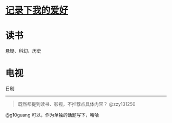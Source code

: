 # [记录下我的爱好](https://github.com/zzy131250/gitblog/issues/41)

# 读书
悬疑、科幻、历史

# 电视
日剧

---

> 既然都提到读书、影视，不推荐点具体内容？  @zzy131250 

@g10guang 可以，作为单独的话题写下，哈哈